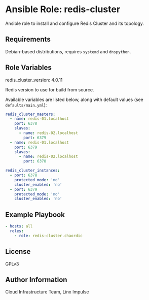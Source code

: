 # Ansible Role: redis-cluster

Ansible role to install and configure Redis Cluster and its topology.

## Requirements

Debian-based distributions, requires ```systemd``` and ```dnspython```.

## Role Variables

redis_cluster_version: 4.0.11

Redis version to use for build from source.

Available variables are listed below, along with default values (see `defaults/main.yml`):

```yaml
redis_cluster_masters:
  - name: redis-01.localhost
    port: 6378
    slaves:
      - name: redis-02.localhost
        port: 6379
  - name: redis-01.localhost
    port: 6379
    slaves:
      - name: redis-02.localhost
        port: 6378

redis_cluster_instances:
  - port: 6378
    protected_mode: 'no'
    cluster_enabled: 'no'
  - port: 6379
    protected_mode: 'no'
    cluster_enabled: 'no'
```

## Example Playbook


```yaml
- hosts: all
  roles:
    - role: redis-cluster.chaordic
```

## License

GPLv3

## Author Information

Cloud Infrastructure Team, Linx Impulse
